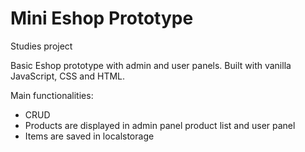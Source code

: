 # Mini Eshop Prototype
Studies project

Basic Eshop prototype with admin and user panels. Built with vanilla JavaScript, CSS and HTML.

Main functionalities:
- CRUD 
- Products are displayed in admin panel product list and user panel
- Items are saved in localstorage

